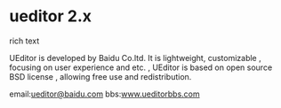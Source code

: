ueditor 2.x
=======

rich text

UEditor is developed by Baidu Co.ltd.  It is lightweight, customizable , focusing on user experience and etc. ,
UEditor is based on open source BSD license , allowing free use and redistribution.


email:ueditor@baidu.com
bbs:www.ueditorbbs.com